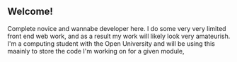 ## Welcome!

Complete novice and wannabe developer here. I do some very very limited front end web work, and as a result my work will likely look very amateurish. I'm a computing student with the Open University and will be using this maainly to store the code I'm working on for a given module,
